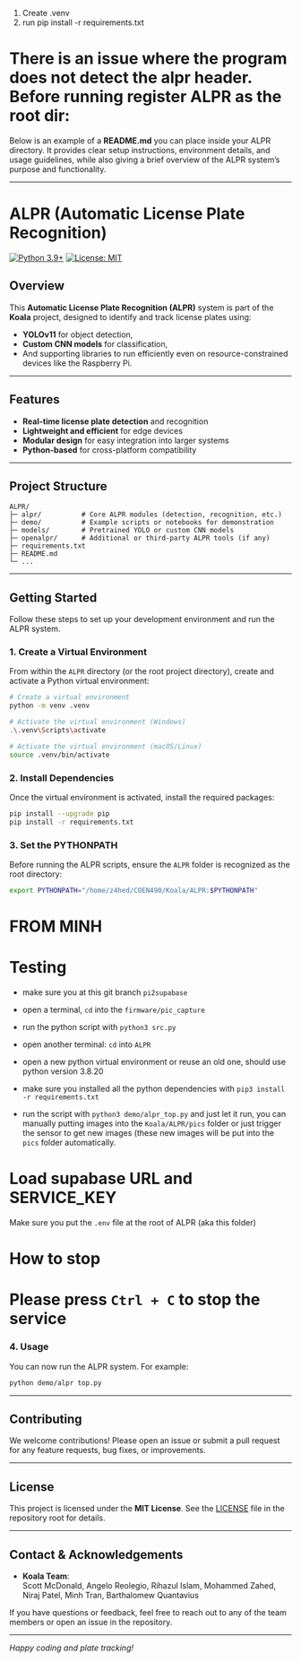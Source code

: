 
1. Create .venv
2. run pip install -r requirements.txt

There is an issue where the program does not detect the alpr header.
Before running register ALPR as the root dir:
=======
Below is an example of a **README.md** you can place inside your ALPR directory. It provides clear setup instructions, environment details, and usage guidelines, while also giving a brief overview of the ALPR system’s purpose and functionality.

---

# ALPR (Automatic License Plate Recognition)

[![Python 3.9+](https://img.shields.io/badge/python-3.9%2B-blue.svg)](https://www.python.org/)
[![License: MIT](https://img.shields.io/badge/License-MIT-yellow.svg)](../LICENSE)  

## Overview

This **Automatic License Plate Recognition (ALPR)** system is part of the **Koala** project, designed to identify and track license plates using:
- **YOLOv11** for object detection,
- **Custom CNN models** for classification,
- And supporting libraries to run efficiently even on resource-constrained devices like the Raspberry Pi.

---

## Features

- **Real-time license plate detection** and recognition
- **Lightweight and efficient** for edge devices
- **Modular design** for easy integration into larger systems
- **Python-based** for cross-platform compatibility

---

## Project Structure

```
ALPR/
├─ alpr/          # Core ALPR modules (detection, recognition, etc.)
├─ demo/          # Example scripts or notebooks for demonstration
├─ models/        # Pretrained YOLO or custom CNN models
├─ openalpr/      # Additional or third-party ALPR tools (if any)
├─ requirements.txt
├─ README.md
└─ ...
```

---

## Getting Started

Follow these steps to set up your development environment and run the ALPR system.

### 1. Create a Virtual Environment

From within the `ALPR` directory (or the root project directory), create and activate a Python virtual environment:

```bash
# Create a virtual environment
python -m venv .venv

# Activate the virtual environment (Windows)
.\.venv\Scripts\activate

# Activate the virtual environment (macOS/Linux)
source .venv/bin/activate
```

### 2. Install Dependencies

Once the virtual environment is activated, install the required packages:

```bash
pip install --upgrade pip
pip install -r requirements.txt
```

### 3. Set the PYTHONPATH

Before running the ALPR scripts, ensure the `ALPR` folder is recognized as the root directory:


```bash
export PYTHONPATH="/home/z4hed/COEN490/Koala/ALPR:$PYTHONPATH"
```

# FROM MINH

# Testing

- make sure you at this git branch `pi2supabase`
- open a terminal, `cd` into the `firmware/pic_capture`
- run the python script with `python3 src.py`

- open another terminal: `cd` into `ALPR`
- open a new python virtual environment or reuse an old one, should use python version 3.8.20
- make sure you installed all the python dependencies with `pip3 install -r requirements.txt`
- run the script with `python3 demo/alpr_top.py` and just let it run, you can manually putting images into the `Koala/ALPR/pics` folder or just trigger the sensor to get new images (these new images will be put into the `pics` folder automatically.

# Load supabase URL and SERVICE_KEY

Make sure you put the `.env` file at the root of ALPR (aka this folder)

# How to stop

Please press `Ctrl + C` to stop the service
=======

### 4. Usage

You can now run the ALPR system. For example:

```bash
python demo/alpr top.py
```

---

## Contributing

We welcome contributions! Please open an issue or submit a pull request for any feature requests, bug fixes, or improvements.

---

## License

This project is licensed under the **MIT License**. See the [LICENSE](../LICENSE) file in the repository root for details.

---

## Contact & Acknowledgements

- **Koala Team**:  
  Scott McDonald, Angelo Reolegio, Rihazul Islam, Mohammed Zahed, Niraj Patel, Minh Tran, Barthalomew Quantavius

If you have questions or feedback, feel free to reach out to any of the team members or open an issue in the repository.

---

*Happy coding and plate tracking!*

